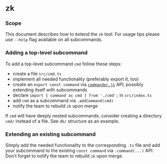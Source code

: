 # `zk`

### Scope

This document describes how to extend the `zk` tool. 
For usage tips please use `--help` flag available on all subcommands.

### Adding a top-level subcommand

To add a top-level subcommand `cmd` follow these steps:

- create a file `src/cmd.ts`
- implement all needed functionality (preferably export it, too)
- create an `export const command` via [`commander.js`](https://github.com/tj/commander.js) API, possibly extending itself with subcommands
- declare `import { command as cmd } from './cmd';` in `src/index.ts`
- add `cmd` as a subcommand via `.addCommand(cmd)`
- notify the team to rebuild `zk` upon merge

If `cmd` will have deeply nested subcommands, consider creating a directory `cmd/` instead of a file.
See `db/` structure as an example.

### Extending an existing subcommand

Simply add the needed functionality to the corresponding `.ts` file and add your subcommand to the existing `const command` via `.command(...)` API.
Don't forget to notify the team to rebuild `zk` upon merge.
